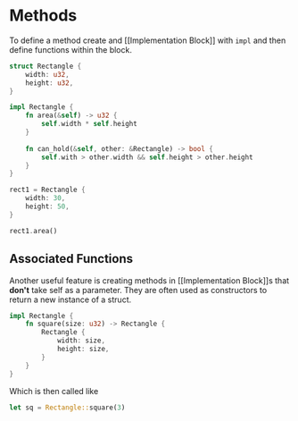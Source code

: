 # Methods

To define a method create and [[Implementation Block]] with `impl` and then define functions within the block.

```rust
struct Rectangle {
	width: u32,
	height: u32,
}

impl Rectangle {
	fn area(&self) -> u32 {
		self.width * self.height
	}
	
	fn can_hold(&self, other: &Rectangle) -> bool {
		self.with > other.width && self.height > other.height
	}
}

rect1 = Rectangle {
	width: 30,
	height: 50,
}

rect1.area()
```

## Associated Functions
Another useful feature is creating methods in [[Implementation Block]]s that **don't** take self as a parameter.  They are often used as constructors to return a new instance of a struct.

```rust
impl Rectangle {
	fn square(size: u32) -> Rectangle {
		Rectangle {
			width: size,
			height: size,
		}
	}
}
```
Which is then called like
```rust
let sq = Rectangle::square(3)
```
